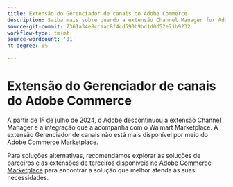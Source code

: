 ```yaml
---
title: Extensão do Gerenciador de canais do Adobe Commerce
description: Saiba mais sobre quando a extensão Channel Manager for Adobe Commerce chegou ao fim da vida útil.
source-git-commit: 7361a34e8ccaac8f4cd590b9bd1d0d52e71b9232
workflow-type: tm+mt
source-wordcount: '81'
ht-degree: 0%

---
```



# Extensão do Gerenciador de canais do Adobe Commerce

A partir de 1º de julho de 2024, o Adobe descontinuou a extensão Channel Manager e a integração que a acompanha com o Walmart Marketplace. A extensão Gerenciador de canais não está mais disponível por meio do Adobe Commerce Marketplace.

Para soluções alternativas, recomendamos explorar as soluções de parceiros e as extensões de terceiros disponíveis no [Adobe Commerce Marketplace](https://commercemarketplace.adobe.com/) para encontrar a solução que melhor atenda às suas necessidades.
